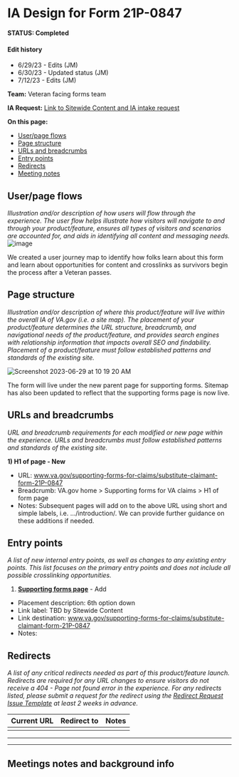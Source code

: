 # IA Design for Form 21P-0847
**STATUS: Completed**
#### Edit history
- 6/29/23 - Edits (JM)
- 6/30/23 - Updated status (JM)
- 7/12/23 - Edits (JM)

**Team:** Veteran facing forms team

**IA Request:** [Link to Sitewide Content and IA intake request](https://app.zenhub.com/workspaces/sitewide-content-accessibility-and-ia-63a1d63232beba0011a7833f/issues/gh/department-of-veterans-affairs/va.gov-team/58950)

**On this page:**
- [User/page flows](#flows)
- [Page structure](#map)
- [URLs and breadcrumbs](#url)
- [Entry points](#nav)
- [Redirects](#redirects)
- [Meeting notes](#notes)


## <a name="flows"></a>User/page flows <br>
*Illustration and/or description of how users will flow through the experience. The user flow helps illustrate how visitors will navigate to and through your product/feature, ensures all types of visitors and scenarios are accounted for, and aids in identifying all content and messaging needs.*
![image](https://github.com/department-of-veterans-affairs/va.gov-team/assets/122128479/cbe870ab-ca31-4e5f-b0fa-49893fd9b388)

We created a user journey map to identify how folks learn about this form and learn about opportunities for content and crosslinks as survivors begin the process after a Veteran passes.

## <a name="map"></a>Page structure<br>
*Illustration and/or description of where this product/feature will live within the overall IA of VA.gov (i.e. a site map). The placement of your product/feature determines the URL structure, breadcrumb, and navigational needs of the product/feature, and provides search engines with relationship information that impacts overall SEO and findability. Placement of a product/feature must follow established patterns and standards of the existing site.*

![Screenshot 2023-06-29 at 10 19 20 AM](https://github.com/department-of-veterans-affairs/va.gov-team/assets/122128479/91fc3ed9-fe0e-471e-ba19-e527bc9fa115)

The form will live under the new parent page for supporting forms. Sitemap has also been updated to reflect that the supporting forms page is now live.

## <a name="url"></a>URLs and breadcrumbs
*URL and breadcrumb requirements for each modified or new page within the experience. URLs and breadcrumbs must follow established patterns and standards of the existing site.*


**1) H1 of page - New**
- URL: www.va.gov/supporting-forms-for-claims/substitute-claimant-form-21P-0847
- Breadcrumb: VA.gov home > Supporting forms for VA claims > H1 of form page
- Notes: Subsequent pages will add on to the above URL using short and simple labels, i.e. .../introduction/. We can provide further guidance on these additions if needed.


## <a name="nav"></a>Entry points <br>
*A list of new internal entry points, as well as changes to any existing entry points. This list focuses on the primary entry points and does not include all possible crosslinking opportunities.*

1. **[Supporting forms page](https://www.va.gov/supporting-forms-for-claims/)** - Add
  - Placement description: 6th option down
  - Link label: TBD by Sitewide Content
  - Link destination: www.va.gov/supporting-forms-for-claims/substitute-claimant-form-21P-0847
  - Notes: 


## <a name="redirects"></a>Redirects <br>
*A list of any critical redirects needed as part of this product/feature launch. Redirects are required for any URL changes to ensure visitors do not receive a 404 - Page not found error in the experience. For any redirects listed, please submit a request for the redirect using the [Redirect Request Issue Template](https://github.com/department-of-veterans-affairs/va.gov-team/issues/new?assignees=mnorthuis&labels=content-ia-team%2C+ia&template=redirect-request.md&title=Redirect+Request) at least 2 weeks in advance.*  


Current URL | Redirect to | Notes
--- | --- | ---
 |  | 
 




<hr>
<hr>

## <a name="notes"></a>Meetings notes and background info
